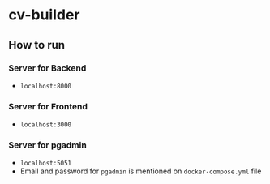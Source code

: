# cv-builder

## How to run
### Server for Backend
- `localhost:8000`
### Server for Frontend
- `localhost:3000`
### Server for pgadmin
- `localhost:5051`
- Email and password for `pgadmin` is mentioned on `docker-compose.yml` file
